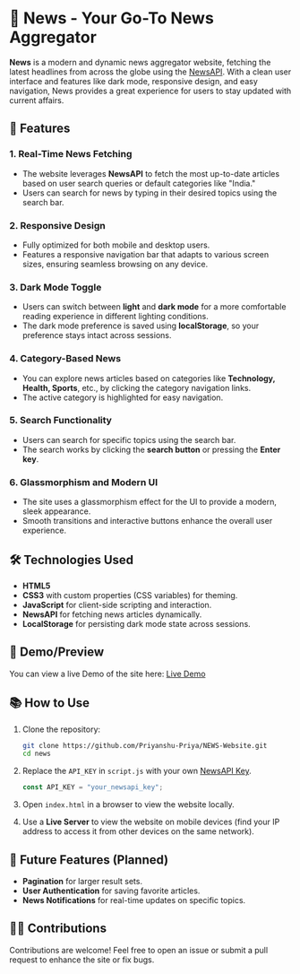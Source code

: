 # 📰 News - Your Go-To News Aggregator

**News** is a modern and dynamic news aggregator website, fetching the latest headlines from across the globe using the [NewsAPI](https://newsapi.org/). With a clean user interface and features like dark mode, responsive design, and easy navigation, News provides a great experience for users to stay updated with current affairs.

## 🚀 Features

### 1. **Real-Time News Fetching**
   - The website leverages **NewsAPI** to fetch the most up-to-date articles based on user search queries or default categories like "India."
   - Users can search for news by typing in their desired topics using the search bar.

### 2. **Responsive Design**
   - Fully optimized for both mobile and desktop users.
   - Features a responsive navigation bar that adapts to various screen sizes, ensuring seamless browsing on any device.

### 3. **Dark Mode Toggle**
   - Users can switch between **light** and **dark mode** for a more comfortable reading experience in different lighting conditions.
   - The dark mode preference is saved using **localStorage**, so your preference stays intact across sessions.

### 4. **Category-Based News**
   - You can explore news articles based on categories like **Technology, Health, Sports**, etc., by clicking the category navigation links.
   - The active category is highlighted for easy navigation.

### 5. **Search Functionality**
   - Users can search for specific topics using the search bar.
   - The search works by clicking the **search button** or pressing the **Enter key**.

### 6. **Glassmorphism and Modern UI**
   - The site uses a glassmorphism effect for the UI to provide a modern, sleek appearance.
   - Smooth transitions and interactive buttons enhance the overall user experience.

## 🛠️ Technologies Used
- **HTML5**
- **CSS3** with custom properties (CSS variables) for theming.
- **JavaScript** for client-side scripting and interaction.
- **NewsAPI** for fetching news articles dynamically.
- **LocalStorage** for persisting dark mode state across sessions.
  
## 🌟 Demo/Preview
You can view a live Demo of the site here: [Live Demo](https://priyanshu-priya.github.io/NEWS-Website/)

## 📚 How to Use
1. Clone the repository:
   ```bash
   git clone https://github.com/Priyanshu-Priya/NEWS-Website.git
   cd news
   ```
2. Replace the `API_KEY` in `script.js` with your own [NewsAPI Key](https://newsapi.org/).
   ```js
   const API_KEY = "your_newsapi_key";
   ```

3. Open `index.html` in a browser to view the website locally.
4. Use a **Live Server** to view the website on mobile devices (find your IP address to access it from other devices on the same network).



## 📌 Future Features (Planned)
- **Pagination** for larger result sets.
- **User Authentication** for saving favorite articles.
- **News Notifications** for real-time updates on specific topics.

## 🧑‍💻 Contributions
Contributions are welcome! Feel free to open an issue or submit a pull request to enhance the site or fix bugs.
